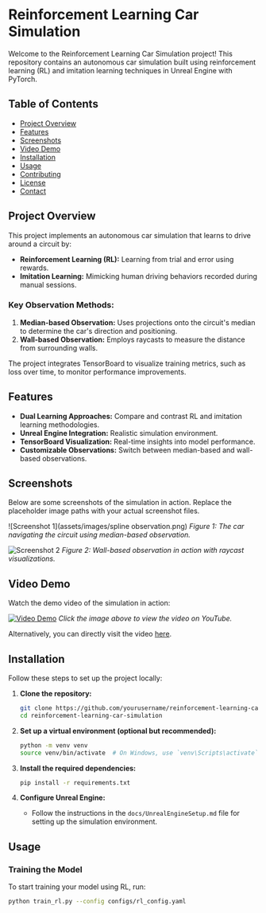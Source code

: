 # Reinforcement Learning Car Simulation

Welcome to the Reinforcement Learning Car Simulation project! This repository contains an autonomous car simulation built using reinforcement learning (RL) and imitation learning techniques in Unreal Engine with PyTorch.

## Table of Contents
- [Project Overview](#project-overview)
- [Features](#features)
- [Screenshots](#screenshots)
- [Video Demo](#video-demo)
- [Installation](#installation)
- [Usage](#usage)
- [Contributing](#contributing)
- [License](#license)
- [Contact](#contact)

## Project Overview

This project implements an autonomous car simulation that learns to drive around a circuit by:
- **Reinforcement Learning (RL):** Learning from trial and error using rewards.
- **Imitation Learning:** Mimicking human driving behaviors recorded during manual sessions.

### Key Observation Methods:
1. **Median-based Observation:** Uses projections onto the circuit's median to determine the car's direction and positioning.
2. **Wall-based Observation:** Employs raycasts to measure the distance from surrounding walls.

The project integrates TensorBoard to visualize training metrics, such as loss over time, to monitor performance improvements.

## Features

- **Dual Learning Approaches:** Compare and contrast RL and imitation learning methodologies.
- **Unreal Engine Integration:** Realistic simulation environment.
- **TensorBoard Visualization:** Real-time insights into model performance.
- **Customizable Observations:** Switch between median-based and wall-based observations.

## Screenshots

Below are some screenshots of the simulation in action. Replace the placeholder image paths with your actual screenshot files.

![Screenshot 1](assets/images/spline observation.png)
*Figure 1: The car navigating the circuit using median-based observation.*

![Screenshot 2](./path/to/screenshot2.png)
*Figure 2: Wall-based observation in action with raycast visualizations.*

## Video Demo

Watch the demo video of the simulation in action:

[![Video Demo](./path/to/video-thumbnail.png)](https://www.youtube.com/watch?v=your-video-id)
*Click the image above to view the video on YouTube.*

Alternatively, you can directly visit the video [here](https://www.youtube.com/watch?v=your-video-id).

## Installation

Follow these steps to set up the project locally:

1. **Clone the repository:**
    ```bash
    git clone https://github.com/yourusername/reinforcement-learning-car-simulation.git
    cd reinforcement-learning-car-simulation
    ```

2. **Set up a virtual environment (optional but recommended):**
    ```bash
    python -m venv venv
    source venv/bin/activate  # On Windows, use `venv\Scripts\activate`
    ```

3. **Install the required dependencies:**
    ```bash
    pip install -r requirements.txt
    ```

4. **Configure Unreal Engine:**
    - Follow the instructions in the `docs/UnrealEngineSetup.md` file for setting up the simulation environment.

## Usage

### Training the Model
To start training your model using RL, run:

```bash
python train_rl.py --config configs/rl_config.yaml
